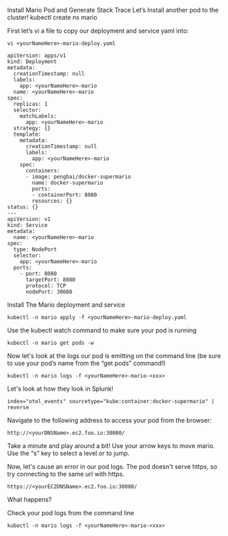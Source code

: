 Install Mario Pod and Generate Stack Trace
Let’s Install another pod to the cluster! 
kubectl create ns mario

First let’s vi a file to copy our deployment and service yaml into:

`vi <yourNameHere>-mario-deploy.yaml`

```
apiVersion: apps/v1
kind: Deployment
metadata:
  creationTimestamp: null
  labels:
    app: <yourNameHere>-mario
  name: <yourNameHere>-mario
spec:
  replicas: 1
  selector:
    matchLabels:
      app: <yourNameHere>-mario
  strategy: {}
  template:
    metadata:
      creationTimestamp: null
      labels:
        app: <yourNameHere>-mario
    spec:
      containers:
      - image: pengbai/docker-supermario
        name: docker-supermario
        ports:
        - containerPort: 8080  
        resources: {}
status: {}
---
apiVersion: v1
kind: Service
metadata:
  name: <yourNameHere>-mario
spec:
  type: NodePort
  selector:
    app: <yourNameHere>-mario
  ports:
    - port: 8080 
      targetPort: 8080
      protocol: TCP
      nodePort: 30080
```

Install The Mario deployment and service

```
kubectl -n mario apply -f <yourNameHere>-mario-deploy.yaml
```


Use the kubectl watch command to make sure your pod is running

```
kubectl -n mario get pods -w
```

Now let's look at the logs our pod is emitting on the command line (be sure to use your pod’s name from the “get pods” command!)

```
kubectl -n mario logs -f <yourNameHere>-mario-<xxx>
```
Let's look at how they look in Splunk!

```
index="otel_events" sourcetype="kube:container:docker-supermario" | reverse
```


Navigate to the following address to access your pod from the browser:

`http://<yourDNSName>.ec2.foo.io:30080/`

Take a minute and play around a bit! Use your arrow keys to move mario. Use the “s” key to select a level or to jump. 

Now, let's cause an error in our pod logs. The pod doesn't serve https, so try connecting to the same url with https. 

`https://<yourEC2DNSName>.ec2.foo.io:30080/`

What happens? 

Check your pod logs from the command line

```
kubectl -n mario logs -f <yourNameHere>-mario-<xxx>
```



